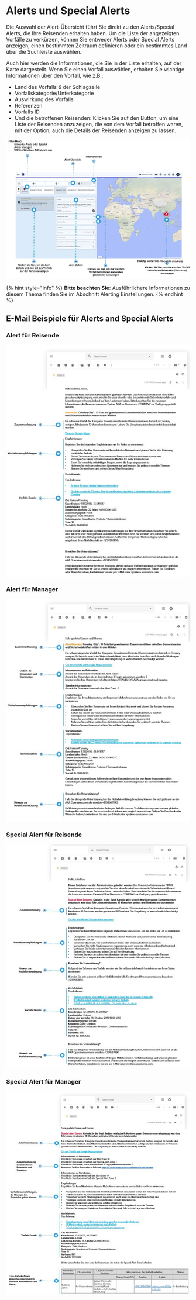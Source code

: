 # Alerts und Special Alerts

Die Auswahl der Alert-Übersicht führt Sie direkt zu den Alerts/Special Alerts, die Ihre Reisenden erhalten haben. Um die Liste der angezeigten Vorfälle zu verkürzen, können Sie entweder Alerts oder Special Alerts anzeigen, einen bestimmten Zeitraum definieren oder ein bestimmtes Land über die Suchleiste auswählen.

Auch hier werden die Informationen, die Sie in der Liste erhalten, auf der Karte dargestellt. Wenn Sie einen Vorfall auswählen, erhalten Sie wichtige Informationen über den Vorfall, wie z.B.:

* Land des Vorfalls & der Schlagzeile
* Vorfallskategorie/Unterkategorie
* Auswirkung des Vorfalls 
* Referenzen 
* Vorfalls ID 
* Und die betroffenen Reisenden: Klicken Sie auf den Button, um eine Liste der Reisenden anzuzeigen, die von dem Vorfall betroffen waren, mit der Option, auch die Details der Reisenden anzeigen zu lassen. 

![](../../.gitbook/assets/tm_img04.JPG)

{% hint style="info" %}
**Bitte beachten Sie**: Ausführlichere Informationen zu diesem Thema finden Sie im Abschnitt Alerting Einstellungen.
{% endhint %}

## E-Mail Beispiele für Alerts and Special Alerts

### Alert für Reisende

![](../../.gitbook/assets/alert-reisender-e-mail-vorlage.JPG)

### Alert für Manager

![](../../.gitbook/assets/alert-manager.JPG)

### Special Alert für Reisende

![](../../.gitbook/assets/special-alert-reisenden-e-mail-vorlage.JPG)

### Special Alert für Manager

![](../../.gitbook/assets/special-alert-manager-e-mail-vorlage.JPG)

